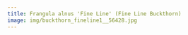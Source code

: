 ```yaml
---
title: Frangula alnus 'Fine Line' (Fine Line Buckthorn)
image: img/buckthorn_fineline1__56428.jpg
---
```

